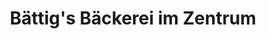 ---
title: "Bättig's Bäckerei im Zentrum"
url: /villmergen/baettigs-baeckerei-im-zentrum/
shop: Bäckerei
---